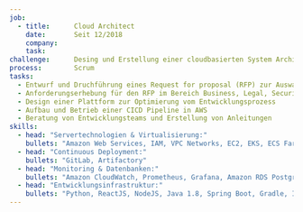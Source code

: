 ```yaml
---
job:
  - title:      Cloud Architect
    date:       Seit 12/2018
    company:    
    task:         
challenge:      Desing und Erstellung einer cloudbasierten System Architektur. 
process:        Scrum
tasks:
  - Entwurf und Druchführung eines Request for proposal (RFP) zur Auswahl eines geeigneten Public Cloud Providers
  - Anforderungserhebung für den RFP im Bereich Business, Legal, Security, Operations, Business Intelligence und Architektur
  - Design einer Plattform zur Optimierung vom Entwicklungsprozess    
  - Aufbau und Betrieb einer CICD Pipeline in AWS
  - Beratung von Entwicklungsteams und Erstellung von Anleitungen
skills:
  - head: "Servertechnologien & Virtualisierung:"
    bullets: "Amazon Web Services, IAM, VPC Networks, EC2, EKS, ECS Fargate, Cloudformation, Ansible, Docker"
  - head: "Continuous Deployment:"
    bullets: "GitLab, Artifactory"  
  - head: "Monitoring & Datenbanken:"
    bullets: "Amazon CloudWatch, Prometheus, Grafana, Amazon RDS PostgreSql, AWS Auroara"
  - head: "Entwicklungsinfrastruktur:"
    bullets: "Python, ReactJS, NodeJS, Java 1.8, Spring Boot, Gradle, IntelliJ IDEA"
---
```


